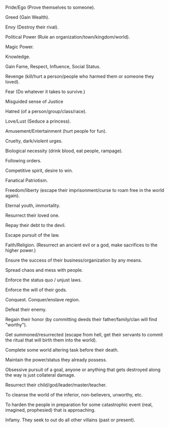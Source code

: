 Pride/Ego (Prove themselves to someone).

Greed (Gain Wealth).

Envy (Destroy their rival).

Political Power (Rule an organization/town/kingdom/world).

Magic Power.

Knowledge.

Gain Fame, Respect, Influence, Social Status.

Revenge (kill/hurt a person/people who harmed them or someone they loved).

Fear (Do whatever it takes to survive.)

Misguided sense of Justice

Hatred (of a person/group/class/race).

Love/Lust (Seduce a princess).

Amusement/Entertainment (hurt people for fun).

Cruelty, dark/violent urges.

Biological necessity (drink blood, eat people, rampage).

Following orders.

Competitive spirit, desire to win.

Fanatical Patriotism.

Freedom/liberty (escape their imprisonment/curse to roam free in the world again).

Eternal youth, immortality.

Resurrect their loved one.

Repay their debt to the devil.

Escape pursuit of the law.

Faith/Religion. (Resurrect an ancient evil or a god, make sacrifices to the higher power.)

Ensure the success of their business/organization by any means.

Spread chaos and mess with people.

Enforce the status quo / unjust laws.

Enforce the will of their gods.

Conquest. Conquer/enslave region.

Defeat their enemy.

Regain their honor (by committing deeds their father/family/clan will find "worthy").

Get summoned/resurrected (escape from hell, get their servants to commit the ritual that will birth them into the world).

Complete some world altering task before their death.

Maintain the power/status they already possess.

Obsessive pursuit of a goal, anyone or anything that gets destroyed along the way is just collateral damage.

Resurrect their child/god/leader/master/teacher.

To cleanse the world of the inferior, non-believers, unworthy, etc.

To harden the people in preparation for some catastrophic event (real, imagined, prophesied) that is approaching.

Infamy. They seek to out do all other villains (past or present).
